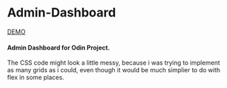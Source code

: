 # Admin-Dashboard
<span><a href='https://kv-vel.github.io/Admin-Dashboard/'>DEMO</a></span>
<h4>Admin Dashboard for Odin Project.</h4>
<p>The CSS code might look a little messy, because i was trying to implement as many grids as i could, even though it would be much simplier to do with flex in some places.</p>
